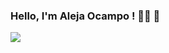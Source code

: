 ### Hello, I'm Aleja Ocampo ! 👩‍💻 👋

 ![](//blog-cms.workifit.com/wp-content/uploads/2021/01/0_K2WLMTExLyida7OR.gif)

<!--

Biomedical engineer passionate for the technology , autodidact , which gradually leads me to enter the world of programming. I worked with Vue / Vuetify , React , Firebase , CSS / SASS, Tailwind.

I am interested in working in the medical , tourism , entertainment and e-commerce industries ;

After having a work experience, choose to go building and acquiring more skills developed some projects:-->
